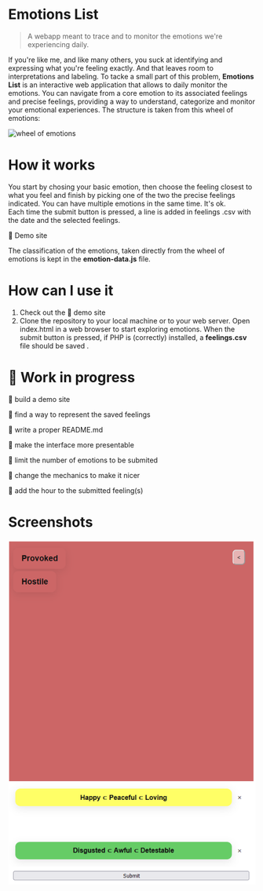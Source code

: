 # Emotions List
> A webapp meant to trace and to monitor the emotions we're experiencing daily.

If you're like me, and like many others, you suck at identifying and expressing what you're feeling exactly. And that leaves room to interpretations and labeling. To tacke a small part of this problem, **Emotions List** is an interactive web application that allows to daily monitor the emotions. You can navigate from a core emotion to its associated feelings and precise feelings, providing a way to understand, categorize and monitor your emotional experiences. The structure is taken from this wheel of emotions:

![wheel of emotions](https://upload.wikimedia.org/wikipedia/commons/thumb/6/6e/Emotions_wheel.png/484px-Emotions_wheel.png)

# How it works 

You start by chosing your basic emotion, then choose the feeling closest to what you feel and finish by picking one of the two the precise feelings indicated. You can have multiple emotions in the same time. It's ok.   
Each time the submit button is pressed, a line is added in feelings .csv with the date and the selected feelings. 
 
 :construction: Demo site
 
The classification of the emotions, taken directly from the wheel of emotions is kept in the **emotion-data.js** file. 

# How can I use it
1. Check out the :construction: demo site 
2. Clone the repository to your local machine or to your web server. Open index.html in a web browser to start exploring emotions.
When the submit button is pressed, if PHP is (correctly) installed, a **feelings.csv** file should be saved . 

#  :construction: Work in progress
🔲 build a demo site

🔲 find a way to represent the saved feelings 

🔲 write a proper README.md

🔲 make the interface more presentable

🔲 limit the number of emotions to be submited

🔲 change the mechanics to make it nicer

🔲 add the hour to the submitted feeling(s) 

# Screenshots  
![Screenshot](/Screenshots/Screenshot_general.png)
